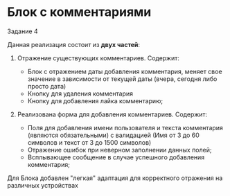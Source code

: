 # Блок с комментариями

Задание 4 

Данная реализация состоит из **двух частей**:

1. Отражение существующих комментариев. Содержит:
    + Блок с отражением даты добавления комментария, меняет свое значение в зависимости от текущей даты (вчера, сегодня либо просто дата)
    + Кнопку для удаления комментария
    + Кнопку для добавления лайка комментарию;
   

2. Реализована форма для добавления комментариев. Содержит:
   + Поля для добавления имени пользователя и текста комментария (являются обязательными) с валидацией (Имя от 3 до 60 символов и текст от 3 до 1500 символов)
   + Отражение ошибок при неверном заполнении данных полей;
   + Всплывающее сообщение в случае успешного добавления комментария;

Для Блока добавлен "легкая" адаптация для корректного отражения на различных устройствах